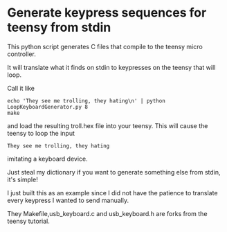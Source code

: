 Generate keypress sequences for teensy from stdin
=================================================

This python script generates C files that compile to the teensy micro controller.

It will translate what it finds on stdin to keypresses on the teensy that will loop. 

Call it like 

    echo 'They see me trolling, they hating\n' | python LoopKeyboardGenerator.py 8
    make

and load the resulting troll.hex file into your teensy. This will cause the teensy to loop the input

    They see me trolling, they hating

imitating a keyboard device. 

Just steal my dictionary if you want to generate something else from stdin, it's simple!

I just built this as an example since I did not have the patience to translate every keypress I wanted to send manually. 

They Makefile,usb_keyboard.c and usb_keyboard.h are forks from the teensy tutorial. 

